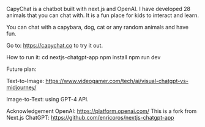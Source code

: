 CapyChat is a chatbot built with next.js and OpenAI. I have developed 28 animals that you can chat with.  It is a fun place for kids to interact and learn.  

You can chat with a capybara, dog, cat or any random animals and have fun. 

Go to: https://capychat.co to try it out. 


How to run it: 
cd nextjs-chatgpt-app
npm install
npm run dev


Future plan:

Text-to-Image: 
https://www.videogamer.com/tech/ai/visual-chatgpt-vs-midjourney/

Image-to-Text: 
using GPT-4 API. 


Acknowledgement
OpenAI: https://platform.openai.com/
This is a fork from Next.js ChatGPT: https://github.com/enricoros/nextjs-chatgpt-app

